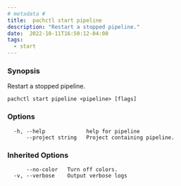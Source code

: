 ```yaml
---
# metadata # 
title:  pachctl start pipeline
description: "Restart a stopped pipeline."
date:  2022-10-11T16:50:12-04:00
tags:
  - start
---
```


### Synopsis

Restart a stopped pipeline.

```
pachctl start pipeline <pipeline> [flags]
```

### Options

```
  -h, --help             help for pipeline
      --project string   Project containing pipeline.
```

### Inherited Options

```
      --no-color   Turn off colors.
  -v, --verbose    Output verbose logs
```

